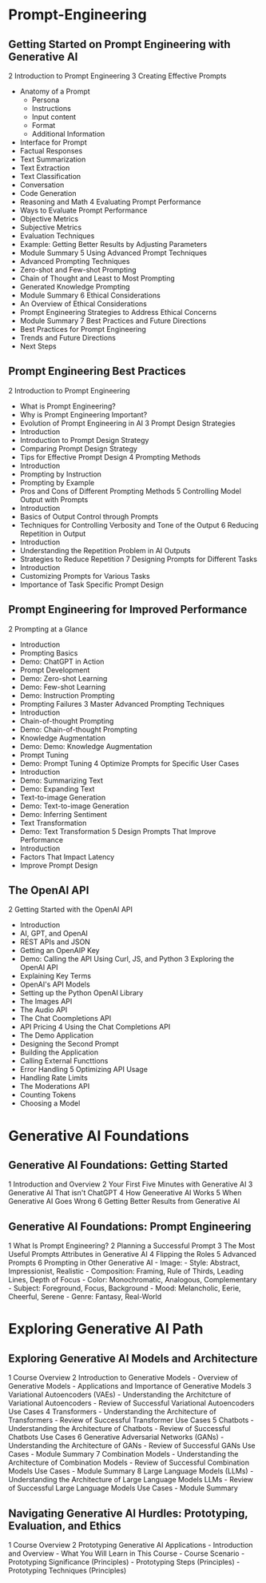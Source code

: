 # Prompt-Engineering

## Getting Started on Prompt Engineering with Generative AI
2 Introduction to Prompt Engineering
3 Creating Effective Prompts  
  - Anatomy of a Prompt
    - Persona
    - Instructions
    - Input content
    - Format
    - Additional Information
  - Interface for Prompt
  - Factual Responses
  - Text Summarization
  - Text Extraction
  - Text Classification
  - Conversation
  - Code Generation
  - Reasoning and Math
4 Evaluating Prompt Performance
  - Ways to Evaluate Prompt Performance
  - Objective Metrics
  - Subjective Metrics
  - Evaluation Techniques
  - Example: Getting Better Results by Adjusting Parameters
  - Module Summary
5 Using Advanced Prompt Techniques
  - Advanced Prompting Techniques
  - Zero-shot and Few-shot Prompting
  - Chain of Thought and Least to Most Prompting
  - Generated Knowledge Prompting
  - Module Summary
6 Ethical Considerations
  - An Overview of Ethical Considerations
  - Prompt Engineering Strategies to Address Ethical Concerns
  - Module Summary
7 Best Practices and Future Directions
  - Best Practices for Prompt Engineering
  - Trends and Future Directions
  - Next Steps

## Prompt Engineering Best Practices
2 Introduction to Prompt Engineering
  - What is Prompt Engineering?
  - Why is Prompt Engineering Important?
  - Evolution of Prompt Engineering in AI
3 Prompt Design Strategies
  - Introduction
  - Introduction to Prompt Design Strategy
  - Comparing Prompt Design Strategy
  - Tips for Effective Prompt Design
4 Prompting Methods
  - Introduction
  - Prompting by Instruction
  - Prompting by Example
  - Pros and Cons of Different Prompting Methods
5 Controlling Model Output with Prompts
  - Introduction
  - Basics of Output Control through Prompts
  - Techniques for Controlling Verbosity and Tone of the Output
6 Reducing Repetition in Output
  - Introduction
  - Understanding the Repetition Problem in AI Outputs
  - Strategies to Reduce Repetition
7 Designing Prompts for Different Tasks
  - Introduction
  - Customizing Prompts for Various Tasks
  - Importance of Task Specific Prompt Design

## Prompt Engineering for Improved Performance
2 Prompting at a Glance
  - Introduction
  - Prompting Basics
  - Demo: ChatGPT in Action
  - Prompt Development
  - Demo: Zero-shot Learning
  - Demo: Few-shot Learning
  - Demo: Instruction Prompting
  - Prompting Failures
3 Master Advanced Prompting Techniques
  - Introduction
  - Chain-of-thought Prompting
  - Demo: Chain-of-thought Prompting
  - Knowledge Augmentation
  - Demo: Demo: Knowledge Augmentation
  - Prompt Tuning 
  - Demo: Prompt Tuning
4 Optimize Prompts for Specific User Cases
  - Introduction
  - Demo: Summarizing Text
  - Demo: Expanding Text
  - Text-to-image Generation
  - Demo: Text-to-image Generation
  - Demo: Inferring Sentiment
  - Text Transformation
  - Demo: Text Transformation
5 Design Prompts That Improve Performance
  - Introduction
  - Factors That Impact Latency
  - Improve Prompt Design

## The OpenAI API
2 Getting Started with the OpenAI API
  - Introduction
  - AI, GPT, and OpenAI
  - REST APIs and JSON
  - Getting an OpenAIP Key
  - Demo: Calling the API Using Curl, JS, and Python
3 Exploring the OpenAI API
  - Explaining Key Terms
  - OpenAI's API Models
  - Setting up the Python OpenAI Library
  - The Images API
  - The Audio API
  - The Chat Coompletions API
  - API Pricing
4 Using the Chat Completions API
  - The Demo Application
  - Designing the Second Prompt
  - Building the Application
  - Calling External Functtions
  - Error Handling
5 Optimizing API Usage
  - Handling Rate Limits
  - The Moderations API
  - Counting Tokens
  - Choosing a Model


# Generative AI Foundations
## Generative AI Foundations: Getting Started
  1 Introduction and Overview
  2 Your First Five Minutes with Generative AI
  3 Generative AI That isn't ChatGPT
  4 How Geneerative AI Works
  5 When Generative AI Goes Wrong
  6 Getting Better Results from Generative AI

## Generative AI Foundations: Prompt Engineering
  1 What Is Prompt Engineering?
  2 Planning a Successful Prompt
  3 The Most Useful Prompts Attributes in Generative AI
  4 Flipping the Roles
  5 Advanced Prompts
  6 Prompting in Other Generative AI
    - Image:
      - Style: Abstract, Impressionist, Realistic
      - Composition: Framing, Rule of Thirds, Leading Lines, Depth of Focus
      - Color: Monochromatic, Analogous, Complementary
      - Subject: Foreground, Focus, Background
      - Mood: Melancholic, Eerie, Cheerful, Serene
      - Genre: Fantasy, Real-World


# Exploring Generative AI Path
## Exploring Generative AI Models and Architecture
  1 Course Overview
  2 Introduction to Generative Models
    - Overview of Generative Models
    - Applications and Importance of Generative Models
  3 Variational Autoencoders (VAEs)
    - Understanding the Architcture of Variational Autoencoders
    - Review of Successful Variational Autoencoders Use Cases
  4 Transformers
    - Understanding the Architecture of Transformers
    - Review of Successful Transformer Use Cases
  5 Chatbots
    - Understanding the Architecture of Chatbots
    - Review of Successful Chatbots Use Cases
  6 Generative Adversarial Networks (GANs)
    - Understanding the Architecture of GANs
    - Review of Successful GANs Use Cases
    - Module Summary
  7 Combination Models
    - Understanding the Architecture of Combination Models
    - Review of Successful Combination Models Use Cases
    - Module Summary
  8 Large Language Models (LLMs)
    - Understanding the Architecture of Large Language Models LLMs
    - Review of Successful Large Language Models Use Cases
    - Module Summary

## Navigating Generative AI Hurdles: Prototyping, Evaluation, and Ethics
  1 Course Overview
  2 Prototyping Generative AI Applications
    - Introduction and Overview
    - What You Will Learn in This Course
    - Course Scenario
    - Prototyping Significance (Principles)
    - Prototyping Steps (Principles)
    - Prototyping Techniques (Principles)